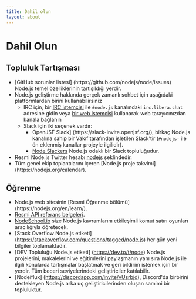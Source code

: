 ```yaml
---
title: Dahil olun
layout: about
---
```


# Dahil Olun

## Topluluk Tartışması

- [GitHub sorunlar listesi] (https\://github.com/nodejs/node/issues) Node.js temel özelliklerinin tartışıldığı yerdir.
- Node.js geliştirme hakkında gerçek zamanlı sohbet için aşağıdaki platformlardan birini kullanabilirsiniz
  - IRC için, bir [IRC istemcisi](https://en.wikipedia.org/wiki/Comparison_of_Internet_Relay_Chat_clients) ile `#node.js` kanalındaki `irc.libera.chat` adresine gidin veya [bir web istemcisi](https://kiwiirc.com/nextclient/) kullanarak web tarayıcınızdan kanala bağlanın
  - Slack için iki seçenek vardır:
    - OpenJSF Slack] (https\://slack-invite.openjsf.org/), birkaç Node.js kanalına sahip bir Vakıf tarafından işletilen Slack'tir (`#nodejs-` ile ön eklenmiş kanallar projeyle ilgilidir).
    - [Node Slackers](https://www.nodeslackers.com/) Node.js odaklı bir Slack topluluğudur.
- Resmi Node.js Twitter hesabı [nodejs](https://twitter.com/nodejs) şeklindedir.
- Tüm genel ekip toplantılarını içeren [Node.js proje takvimi] (https\://nodejs.org/calendar).

## Öğrenme

- Node.js web sitesinin [Resmi Öğrenme bölümü] (https\://nodejs.org/en/learn/).
- [Resmi API referans belgeleri](https://nodejs.org/api/).
- [NodeSchool.io](https://nodeschool.io/) size Node.js kavramlarını etkileşimli komut satırı oyunları aracılığıyla öğretecek.
- [Stack Overflow Node.js etiketi] (https://stackoverflow.com/questions/tagged/node.js) her gün yeni bilgiler toplamaktadır.
- [DEV Topluluğu Node.js etiketi] (https://dev.to/t/node) Node.js projelerini, makalelerini ve eğitimlerini paylaşmanın yanı sıra Node.js ile ilgili konularda tartışmalar başlatmak ve geri bildirim istemek için bir yerdir. Tüm beceri seviyelerindeki geliştiriciler katılabilir.
- [Nodeiflux] (https://discordapp.com/invite/vUsrbjd), Discord'da birbirini destekleyen Node.js arka uç geliştiricilerinden oluşan samimi bir topluluktur.
